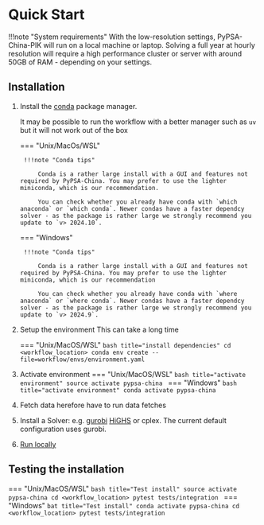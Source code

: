 
# Quick Start

!!!note "System requirements"
    With the low-resolution settings, PyPSA-China-PIK will run on a local machine or laptop. Solving a full year at hourly resolution will require a high performance cluster or server with around 50GB of RAM - depending on your settings.

## Installation

1. Install the [conda](https://docs.conda.io/projects/conda/en/latest/user-guide/install/index.html) package manager. 

    It may be possible to run the workflow with a better manager such as `uv` but it will not work out of the box

    === "Unix/MacOs/WSL"

        !!!note "Conda tips"

            Conda is a rather large install with a GUI and features not required by PyPSA-China. You may prefer to use the lighter miniconda, which is our recommendation. 
            
            You can check whether you already have conda with `which anaconda` or `which conda`. Newer condas have a faster dependcy solver - as the package is rather large we strongly recommend you update to `v> 2024.10`.

    === "Windows"

        !!!note "Conda tips"

            Conda is a rather large install with a GUI and features not required by PyPSA-China. You may prefer to use the lighter miniconda, which is our recommendation
            
            You can check whether you already have conda with `where anaconda` or `where conda`. Newer condas have a faster dependcy solver - as the package is rather large we strongly recommend you update to `v> 2024.9`.


2. Setup the environment 
    This can take a long time 

    === "Unix/MacOS/WSL"
        ```bash title="install dependencies"
        cd <workflow_location>
        conda env create --file=workflow/envs/environment.yaml
        ```
3. Activate environment
    === "Unix/MacOS/WSL"
        ```bash title="activate environment"
        source activate pypsa-china
        ```
    === "Windows"
        ```bash title="activate environment"
        conda activate pypsa-china
        ```
4. Fetch data
    herefore have to run data fetches
5. Install a Solver: e.g. [gurobi](https://www.gurobi.com/) [HiGHS](https://highs.dev/) or cplex. The current default configuration uses gurobi.
6. [Run locally](#local_exec)


## Testing the installation

=== "Unix/MacOS/WSL"
    ```bash title="Test install"
    source activate pypsa-china
    cd <workflow_location>
    pytest tests/integration
    ```
=== "Windows"
    ```bat title="Test install"
    conda activate pypsa-china
    cd <workflow_location>
    pytest tests/integration
    ```